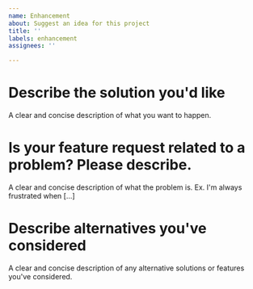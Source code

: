 ```yaml
---
name: Enhancement
about: Suggest an idea for this project
title: ''
labels: enhancement
assignees: ''

---
```


# Describe the solution you'd like
A clear and concise description of what you want to happen.

# Is your feature request related to a problem? Please describe.
A clear and concise description of what the problem is. Ex. I'm always frustrated when [...]

# Describe alternatives you've considered
A clear and concise description of any alternative solutions or features you've considered.
